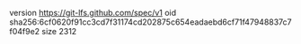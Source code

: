 version https://git-lfs.github.com/spec/v1
oid sha256:6cf0620f91cc3cd7f31174cd202875c654eadaebd6cf71f47948837c7f04f9e2
size 2312
